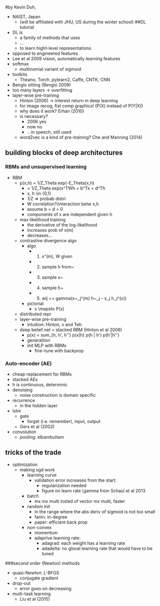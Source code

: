 #by Kevin Duh,
  * NAIST, Japan
    * (will be affiliated with JHU, US during the winter school)
##DL tutorial
* DL is
  * a family of methods that uses
  * ...
  * to learn hight-level representations
* opposed to engineered features
* Lee et al 2009 vision, automatically learning features
* softmax
  * multinomial variant of sigmoid
* toolkits
  * Theano, Torch ,pylearn2, Caffe, CNTK, CNN
* Bengio sitting (Bengio 2009)
* too many layers -> overfitting
* layer-wise pre-training
  * Hinton (2006) -> interest return in deep learning
  * for image recog, fist comp graphics! (P(X) instead of P(Y|X))
  * why does it work? Erhan (2010)
  * is necessary?
    * 2006 yes
    * now no
    * ...in speech, still used
  * word2vec is a kind of pre-training? Che and Manning (2014)

## building blocks of deep architectures
### RBMs and unsupervised learning
* RBM
  * p(x,h) = 1/Z_Theta exp(-E_Theta(x,h)
       * = 1/Z_Theta exp(x^TWh + b^Tx + d^Th
     * x, h \in {0,1}
     * 1/Z => probab distri
     * W correlation?/interaction betw x,h
     * assume b = d = 0
     * components of x are independent given h
  * max likelihood training
    * the derivative of the log-likelihood
    * increases prob of x(m)
    * decreases...
  * contrastive divergence algo
    * algo
      * 1. x^(m), W given
      * 2. sample h from~
      * 3. sample x~
      * 4. sample h~
      * 5. wij += gamma(x~_j^(m) h~_j - x_j h_j^(x))
    * pictorial
      * x \mapsto P(x)
  * distributed repr
  * layer-wise pre-training
    * intuition: Hinton, x and Teh
  * deep belief net = stacked RBM (Hinton et al 2006)
    * p(x) = sum_{h, h', h''} p(x|h) p(h | h') p(h'|h'')
    * generatiion
    * init MLP with RBMs
      * fine-tune with backprop
### Auto-encoder (AE)
  * cheap replacement for RBMs
  * stacked AEs
  * h is continuous, determinic
  * denoising
    * noise construction is domain specific
  * recurrence
    * in the hidden layer
  * lstm
    * gate
      * forget (i.e. remember), input, output
    * Gers et al (2002)
  * convolution
    * pooling: elbambultam

## tricks of the trade
* optimization
  * making sgd work
    * learning curve
      * validation error increases from the start:
        * regularization needed
        * figure on learn rate \gamma from Schaul et al 2013
    * batch
      * mx mx multi insted of vector mx multi, faster
    * random init
      * in the range where the abs deriv of sigmoid is not too small
      * fanin: in-degree
      * paper: efficient back prop
    * non-convex
      * momentum
      * adaprive learning rate:
        * adagrad: each weight has a learning rate
        * adadelta: no gloval learning rate that would have to be tuned

###second order (Newton) methods
* quasi-Newton: L-BFGS
  * conjugate gradient
* drop-out
  * error goes on decreasing
* multi-task learning
  * Liu et al (2015) 
